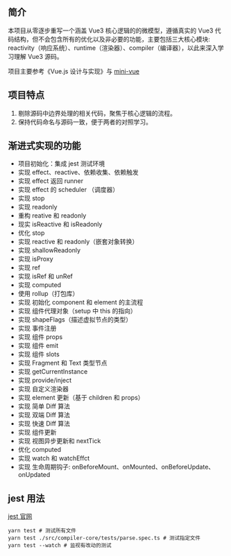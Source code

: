 ## 简介
本项目从零逐步重写一个涵盖 Vue3 核心逻辑的的微模型，遵循真实的 Vue3 代码结构，但不会包含所有的优化以及非必要的功能，主要包括三大核心模块: reactivity（响应系统）、runtime（渲染器）、compiler（编译器），以此来深入学习理解 Vue3 源码。

项目主要参考《Vue.js 设计与实现》与 [mini-vue](https://github.com/cuixiaorui/mini-vue)

## 项目特点
1. 剔除源码中边界处理的相关代码，聚焦于核心逻辑的流程。
2. 保持代码命名与源码一致，便于两者的对照学习。 

## 渐进式实现的功能
- 项目初始化：集成 jest 测试环境
- 实现 effect、reactive、依赖收集、依赖触发
- 实现 effect 返回 runner
- 实现 effect 的 scheduler （调度器）
- 实现 stop
- 实现 readonly
- 重构 reative 和 readonly
- 现实 isReactive 和 isReadonly
- 优化 stop
- 实现 reactive 和 readonly（嵌套对象转换）
- 实现 shallowReadonly
- 实现 isProxy
- 实现 ref
- 实现 isRef 和 unRef
- 实现 computed
- 使用 rollup（打包库）
- 实现 初始化 component 和 element 的主流程
- 实现 组件代理对象（setup 中 this 的指向）
- 实现 shapeFlags（描述虚拟节点的类型）
- 实现 事件注册
- 实现 组件 props
- 实现 组件 emit
- 实现 组件 slots
- 实现 Fragment 和 Text 类型节点
- 实现 getCurrentInstance
- 实现 provide/inject
- 实现 自定义渲染器
- 实现 element 更新（基于 children 和 props）
- 实现 简单 Diff 算法
- 实现 双端 Diff 算法
- 实现 快速 Diff 算法
- 实现 组件更新
- 实现 视图异步更新和 nextTick
- 优化 computed
- 实现 watch 和 watchEffct
- 实现 生命周期钩子: onBeforeMount、onMounted、onBeforeUpdate、onUpdated

## jest 用法
[jest 官网](https://jestjs.io/zh-Hans/docs/getting-started)
```
yarn test # 测试所有文件
yarn test ./src/compiler-core/tests/parse.spec.ts # 测试指定文件
yarn test --watch # 监视有改动的测试
```
